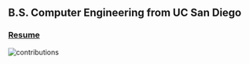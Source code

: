 ## B.S. Computer Engineering from UC San Diego

### [Resume](https://pierrebeur.github.io/resume/resume.pdf)

![contributions](https://github.com/PierreBeur/PierreBeur/assets/97627312/ac1bd425-6308-4e62-a640-aed7bf46aa6b)

<!--
**PierreBeur/PierreBeur** is a ✨ _special_ ✨ repository because its `README.md` (this file) appears on your GitHub profile.

Here are some ideas to get you started:

- 🔭 I’m currently working on ...
- 🌱 I’m currently learning ...
- 👯 I’m looking to collaborate on ...
- 🤔 I’m looking for help with ...
- 💬 Ask me about ...
- 📫 How to reach me: ...
- 😄 Pronouns: ...
- ⚡ Fun fact: ...
-->
